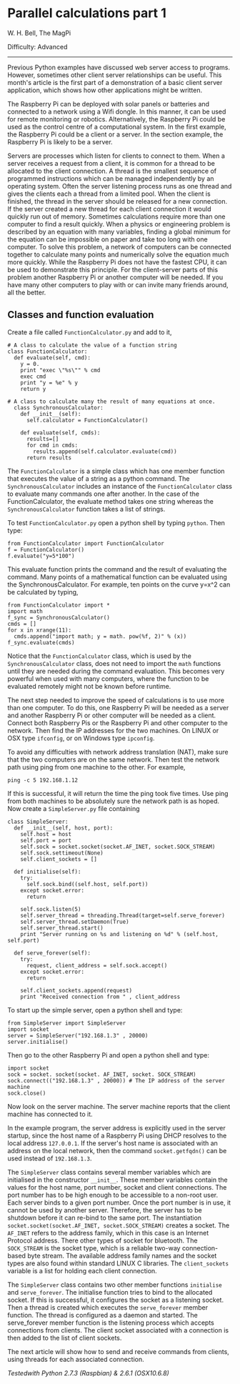 Parallel calculations part 1
============================

W. H. Bell, The MagPi

Difficulty: Advanced

* * *

Previous Python examples have discussed web server access to programs. However, sometimes other client server relationships can be useful. This month's article is the first part of a demonstration of a basic client server application, which shows how other applications might be written.

The Raspberry Pi can be deployed with solar panels or batteries and connected to a network using a Wifi dongle. In this manner, it can be used for remote monitoring or robotics. Alternatively, the Raspberry Pi could be used as the control centre of a computational system. In the first example, the Raspberry Pi could be a client or a server. In the section example, the Raspberry Pi is likely to be a server.

Servers are processes which listen for clients to connect to them. When a server receives a request from a client, it is common for a thread to be allocated to the client connection. A thread is the smallest sequence of programmed instructions which can be managed independently by an operating system. Often the server listening process runs as one thread and gives the clients each a thread from a limited pool. When the client is finished, the thread in the server should be released for a new connection. If the server created a new thread for each client connection it would quickly run out of memory. Sometimes calculations require more than one computer to find a result quickly. When a physics or engineering problem is described by an equation with many variables, finding a global minimum for the equation can be impossible on paper and take too long with one computer. To solve this problem, a network of computers can be connected together to calculate many points and numerically solve the equation much more quickly. While the Raspberry Pi does not have the fastest CPU, it can be used to demonstrate this principle. For the client-server parts of this problem another Raspberry Pi or another computer will be needed. If you have many other computers to play with or can invite many friends around, all the better.


Classes and function evaluation
-------------------------------
Create a file called `FunctionCalculator.py` and add to it,

    # A class to calculate the value of a function string
    class FunctionCalculator:
      def evaluate(self, cmd):
        y = 0.
        print "exec \"%s\"" % cmd
        exec cmd
        print "y = %e" % y
        return y
    
    # A class to calculate many the result of many equations at once.
      class SynchronousCalculator:
        def __init__(self):
          self.calculator = FunctionCalculator()
        
        def evaluate(self, cmds):
          results=[]
          for cmd in cmds:
            results.append(self.calculator.evaluate(cmd))
          return results

The `FunctionCalculator` is a simple class which has one member function that executes the value of a string as a python command. The `SynchronousCalculator` includes an instance of the `FunctionCalculator` class to evaluate many commands one after another. In the case of the FunctionCalculator, the evaluate method takes one string whereas the `SynchronousCalculator` function takes a list of strings.

To test `FunctionCalculator.py` open a python shell by typing `python`. Then type:

    from FunctionCalculator import FunctionCalculator
    f = FunctionCalculator()
    f.evaluate("y=5*100")

This evaluate function prints the command and the result of evaluating the command. Many points of a mathematical function can be evaluated using the SynchronousCalculator. For example, ten points on the curve y=x^2 can be calculated by typing,

    from FunctionCalculator import *
    import math
    f_sync = SynchronousCalculator()
    cmds = []
    for x in xrange(11):
      cmds.append("import math; y = math. pow(%f, 2)" % (x))
    f_sync.evaluate(cmds)

Notice that the `FunctionCalculator` class, which is used by the `SynchronousCalculator` class, does not need to import the `math` functions until they are needed during the command evaluation. This becomes very powerful when used with many computers, where the function to be evaluated remotely might not be known before runtime.

The next step needed to improve the speed of calculations is to use more than one computer. To do this, one Raspberry Pi will be needed as a server and another Raspberry Pi or other computer will be needed as a client. Connect both Raspberry Pis or the Raspberry Pi and other computer to the network. Then find the IP addresses for the two machines. On LINUX or
OSX type `ifconfig`, or on Windows type `ipconfig`.

To avoid any difficulties with network address translation (NAT), make sure that the two computers are on the same
network. Then test the network path using ping from one machine to the other. For example,

    ping -c 5 192.168.1.12

If this is successful, it will return the time the ping took five times. Use ping from both machines to be absolutely sure the network path is as hoped. Now create a `SimpleServer.py` file containing

    class SimpleServer:
      def __init__(self, host, port):
        self.host = host
        self.port = port
        self.sock = socket.socket(socket.AF_INET, socket.SOCK_STREAM)
        self.sock.settimeout(None)
        self.client_sockets = []
    
      def initialise(self):
        try:
          self.sock.bind((self.host, self.port))
        except socket.error:
          return
    
        self.sock.listen(5)
        self.server_thread = threading.Thread(target=self.serve_forever)
        self.server_thread.setDaemon(True)
        self.server_thread.start()
        print "Server running on %s and listening on %d" % (self.host, self.port)
    
      def serve_forever(self):
        try:
          request, client_address = self.sock.accept()
        except socket.error:
          return
    
        self.client_sockets.append(request)
        print "Received connection from " , client_address

To start up the simple server, open a python shell and type:

    from SimpleServer import SimpleServer
    import socket
    server = SimpleServer("192.168.1.3" , 20000)
    server.initialise()

Then go to the other Raspberry Pi and open a python shell and type:

    import socket
    sock = socket. socket(socket. AF_INET, socket. SOCK_STREAM)
    sock.connect(("192.168.1.3" , 20000)) # The IP address of the server machine
    sock.close()

Now look on the server machine. The server machine reports that the client machine has connected to it.

In the example program, the server address is explicitly used in the server startup, since the host name of a Raspberry Pi using DHCP resolves to the local address `127.0.0.1`. If the server's host name is associated with an address on the local network, then the command `socket.getfqdn()` can be used instead of `192.168.1.3`.

The `SimpleServer` class contains several member variables which are initialised in the constructor `__init__`. These
member variables contain the values for the host name, port number, socket and client connections. The port number has to be high enough to be accessible to a non-root user. Each server binds to a given port number. Once the port number is in use, it cannot be used by another server. Therefore, the server has to be shutdown before it can re-bind to the same port. The instantiation `socket.socket(socket.AF_INET, socket.SOCK_STREAM)` creates a socket. The `AF_INET`
refers to the address family, which in this case is an Internet Protocol address. There other types of socket for bluetooth. The `SOCK_STREAM` is the socket type, which is a reliable two-way connection-based byte stream. The available address family names and the socket types are also found within standard LINUX C libraries. The `client_sockets` variable is a list for holding each client connection.

The `SimpleServer` class contains two other member functions `initialise` and `serve_forever`. The initialise function tries to bind to the allocated socket. If this is successful, it configures the socket as a listening socket. Then a thread is created which executes the `serve_forever` member function. The thread is configured as a daemon and started. The serve_forever member function is the listening process which accepts connections from clients. The client socket associated with a connection is then added to the list of client sockets.

The next article will show how to send and receive commands from clients, using threads for each associated connection.

*Testedwith Python 2.7.3 (Raspbian) & 2.6.1 (OSX10.6.8)*
